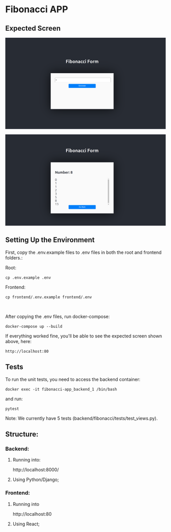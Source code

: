 # Fibonacci APP

## Expected Screen

![Expected Screen 01](./expected_screen_01.png)

![Expected Screen 02](./expected_screen_02.png)

## Setting Up the Environment


First, copy the .env.example files to .env files in both the root and frontend folders.:

Root:

    cp .env.example .env

Frontend:

    cp frontend/.env.example frontend/.env

<br/>

After copying the .env files, run docker-compose:

    docker-compose up --build


If everything worked fine, you'll be able to see the expected screen shown above, here:

    http://localhost:80


## Tests

To run the unit tests, you need to access the backend container:

    docker exec -it fibonacci-app_backend_1 /bin/bash

and run:

    pytest

Note: We currently have 5 tests (backend/fibonacci/tests/test_views.py).


## Structure:

### Backend:

1. Running into: 

    http://localhost:8000/

2. Using Python/Django;

### Frontend:

1. Running into

    http://localhost:80

2. Using React;